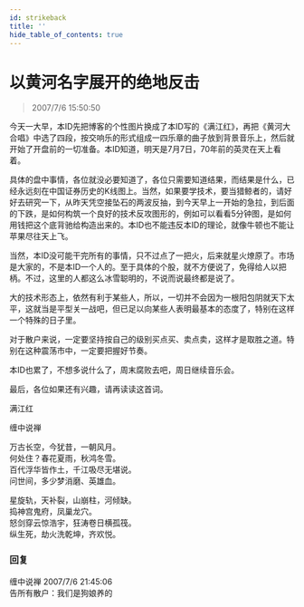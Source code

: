 ```yaml
---
id: strikeback 
title: ''
hide_table_of_contents: true
---
```


# 以黄河名字展开的绝地反击

> 2007/7/6 15:50:50

今天一大早，本ID先把博客的个性图片换成了本ID写的《满江红》，再把《黄河大合唱》中选了四段，按交响乐的形式组成一四乐章的曲子放到背景音乐上，然后就开始了开盘前的一切准备。本ID知道，明天是7月7日，70年前的英灵在天上看着。
 
具体的盘中事情，各位就没必要知道了，各位只需要知道结果，而结果是什么，已经永远刻在中国证券历史的K线图上。当然，如果要学技术，要当猎鲸者的，请好好去研究一下，从昨天凭空接坠石的两波反抽，到今天早上一开始的急拉，到后面的下跌，是如何构筑一个良好的技术反攻图形的，例如可以看看5分钟图，是如何用钱把这个底背驰给构造出来的。本ID也不能违反本ID的理论，就像牛顿也不能让苹果尽往天上飞。
 
当然，本ID没可能干完所有的事情，只不过点了一把火，后来就星火燎原了。市场是大家的，不是本ID一个人的。至于具体的个股，就不方便说了，免得给人以把柄。不过，这里的人都这么冰雪聪明的，不说而说最终都是说了。
 
大的技术形态上，依然有利于某些人，所以，一切并不会因为一根阳包阴就天下太平，这就当是平型关一战吧，但已足以向某些人表明最基本的态度了，特别在这样一个特殊的日子里。
 
对于散户来说，一定要坚持按自己的级别买点买、卖点卖，这样才是取胜之道。特别在这种震荡市中，一定要把握好节奏。
 
本ID也累了，不想多说什么了，周末腐败去吧，周日继续音乐会。
 
最后，各位如果还有兴趣，请再读读这首词。

<div style={{color: '#FF0000', fontWeight: 'bold', fontSize: '56px', textAlign: 'center', marginTop: '50px', marginBottom: '50px'}}>

满江红
</div>

<div style={{color: '#FF0000', fontWeight: 'bold', fontSize: '24px', textAlign: 'center', lineHeight: '180%'}}>

缠中说禅<br/>
 
万古长空，今犹昔，一朝风月。<br/>
何处住？春花夏雨，秋鸿冬雪。<br/>
百代浮华皆作土，千江吸尽无堪说。<br/>
问世间，多少梦消磨、英雄血。<br/>
 
星旋轨，天补裂，山崩柱，河倾缺。<br/>
捣神宫鬼府，凤巢龙穴。<br/>
怒剑穿云惊浩宇，狂涛卷日横孤筏。<br/>
纵生死，劫火洗乾坤，齐欢悦。
</div>

### 回复

<div class='blog-comment'>
<span class='blog-comment-chan'>缠中说禅</span> 2007/7/6 21:45:06<br/>
告所有散户：我们是狗娘养的
</div>
